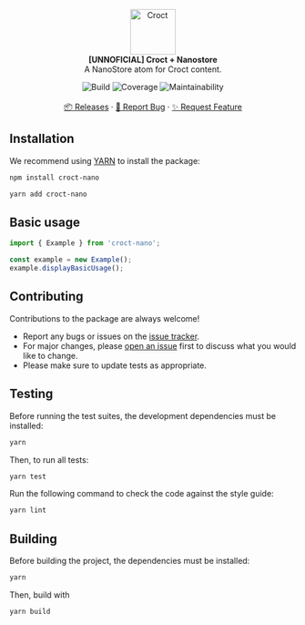 <p align="center">
    <a href="https://croct.com">
        <img src="https://cdn.croct.io/brand/logo/repo-icon-green.svg" alt="Croct" height="80"/>
    </a>
    <br />
    <strong>[UNNOFICIAL] Croct + Nanostore</strong>
    <br />
    A NanoStore atom for Croct content.
</p>
<p align="center">
    <img alt="Build" src="https://img.shields.io/badge/build-passing-green" />
    <img alt="Coverage" src="https://img.shields.io/badge/coverage-100%25-green" />
    <img alt="Maintainability" src="https://img.shields.io/badge/maintainability-100-green" />
    <br />
    <br />
    <a href="https://github.com/Fryuni/croct-nano/releases">📦 Releases</a>
    ·
    <a href="https://github.com/Fryuni/croct-nano/issues/new?labels=bug&template=bug-report.md">🐞 Report Bug</a>
    ·
    <a href="https://github.com/Fryuni/croct-nano/issues/new?labels=enhancement&template=feature-request.md">✨ Request Feature</a>
</p>

## Installation

We recommend using [YARN](https://yarnpkg.com) to install the package:

```sh
npm install croct-nano
```

```sh
yarn add croct-nano
```

## Basic usage

```typescript
import { Example } from 'croct-nano';

const example = new Example();
example.displayBasicUsage();
```

## Contributing

Contributions to the package are always welcome!

- Report any bugs or issues on the [issue tracker](https://github.com/Fryuni/croct-nano/issues).
- For major changes, please [open an issue](https://github.com/Fryuni/croct-nano/issues) first to discuss what you would like to change.
- Please make sure to update tests as appropriate.

## Testing

Before running the test suites, the development dependencies must be installed:

```sh
yarn
```

Then, to run all tests:

```sh
yarn test
```

Run the following command to check the code against the style guide:

```sh
yarn lint
```

## Building

Before building the project, the dependencies must be installed:

```sh
yarn
```

Then, build with

```sh
yarn build
```
